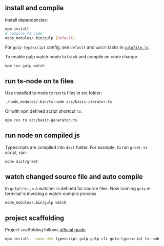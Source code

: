 

## install and compile

Install dependencies:

```sh
npm install 
# compile ts code
node_modules/.bin/gulp [default]
```

For `gulp-typescript` config, see `default` and `watch` tasks in [`gulpfile.js`](./gulpfile.js).

To enable gulp watch mode to track and compile on code change.
```bash
npm run gulp watch
```

## run ts-node on ts files

Use installed ts-node to run ts files in src folder:
```sh
./node_modules/.bin/ts-node src/basic-iterator.ts 
```

Or with npn defined script shortcut `tn`:
```sh
npm run tn src/basic-generator.ts
```

## run node on compiled js

Typescripts are compiled into `dist` folder.
For example, to run `greet.ts` script, run:

```bash
node dist/greet
```

## watch changed source file and auto compile

In `gulpfile.js` a watcher is defined for source files. Now running `gulp` in terminal is invoking a watch-compile process.

```bash
node_modules/.bin/gulp watch
```


## project scaffolding

Project scaffolding follows [official guide](https://www.typescriptlang.org/docs/handbook/gulp.html)
```sh
npm install --save-dev typescript gulp gulp-cli gulp-typescript ts-node
```
